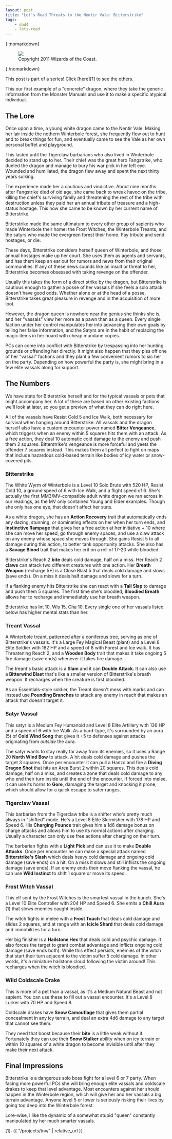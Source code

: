 ```yaml
---
layout: post
title: "Let's Read Threats to the Nentir Vale: Bitterstrike"
tags:
    - dnd4
    - lets-read
---
```


{::nomarkdown}
<figure class="center">
  <img src="{{ "/assets/wir-tnv-bitterstrike.png" | absolute_url }}"/>
  <figcaption>
    Copyright 2011 Wizards of the Coast.
  </figcaption>
</figure>
{:/nomarkdown}

This post is part of a series! Click [here][1] to see the others.

This our first example of a "concrete" dragon, where they take the generic
information from the Monster Manuals and use it to make a specific atypical
individual.

## The Lore

Once upon a time, a young white dragon came to the Nentir Vale. Making her lair
inside the nothern Winterbole forest, she frequently flew out to hunt and to
break things for fun, and eventually came to see the Vale as her own personal
buffet and playground.

This lasted until the Tigerclaw barbarians who also lived in Winterbole decided
to stand up to her. Their chief was the great hero Fangstrike, who dueled the
dragon and manage to bury his war pick in her left eye. Wounded and humiliated,
the dragon flew away and spent the next thirty years sulking.

The experience made her a cautious and vindictive. About nine months after
Fangstrike died of old age, she came back to wreak havoc on the tribe, killing
the chief's surviving family and threatening the rest of the tribe with
destruction unless they paid her an annual tribute of treasure and a high-status
hostage. This how she came to be known by her current name of Bitterstrike.

Bitterstrike made the same ultimatum to every other group of sapients who made
Winterbole their home: the Frost Witches, the Winterbole Treants, and the satyrs
who made the evergreen forest their home. Pay tribute and send hostages, or die.

These days, Bitterstrike considers herself queen of Winterbole, and those annual
hostages make up her court. She uses them as agents and servants, and has them
keep an ear out for rumors and news from their original communities. If any of
these news sounds like an insult or threat to her, Bitterstrike becomes obsessed
with taking revenge on the offender.

Usually this takes the form of a direct strike by the dragon, but Bitterstrike
is cautious enough to gather a posse of her vassals if she feels a solo attack
doesn't have good odds. Whether alone or at the head of a posse, Bitterstrike
takes great pleasure in revenge and in the acquisition of more loot.

However, the dragon queen is nowhere near the genius she thinks she is, and her
"vassals" view her more as a pawn than as a queen. Every single faction under
her control manipulates her into advancing their own goals by telling her false
information, and the Satyrs are in the habit of replacing the magic items in her
hoard with cheap mundane copies.

PCs can come into conflict with Bitterstrike by trespassing into her hunting
grounds or offending her directly. It might also happen that they piss off one
of her "vassal" factions and they plant a few convenient rumors to sic her on
the party. Depending on how powerful the party is, she might bring in a few
elite vassals along for support.

## The Numbers

We have stats for Bitterstrike herself and for the typical vassals or pets that
might accompany her. A lot of these are based on other existing factions we'll
look at later, so you get a preview of what they can do right here.

All of the vassals have Resist Cold 5 and Ice Walk, both necessary for survival
when hanging around Bitterstrike. All vassals and the dragon herself also have a
custom encounter power named **Bitter Vengeance**, which triggers when an enemy
within 5 squares hits them with an attack. As a free action, they deal 10
automatic cold damage to the enemy and push them 2 squares. Bitterstrike's
vengeance is more forceful and yeets the offender 7 squares instead. This makes
them all perfect to fight on maps that include hazardous cold-based terrain like
bodies of icy water or snow-covered pits.

### Bitterstrike

The White Wyrm of Winterbole is a Level 10 Solo Brute with 520 HP, Resist Cold
10, a ground speed of 6 with Ice Walk, and a flight speed of 6. She's actually
the first MM3/MV-compatible adult white dragon we ran across in our readings, as
the MV only contained Young and Elder examples. Though she only has one eye,
that doesn't affect her stats.

As a white dragon, she has an **Action Recovery** trait that automatically ends
any dazing, stunning, or dominating effects on her when her turn ends, and
**Instinctive Rampage** that gives her a free action at her initiative + 10
where she can move her speed, go through enemy spaces, and use a claw attack on
any enemy whose space she moves through. She gains Resist 5 to all damage during
this action, to better tank opportunity attacks. She also has a **Savage Blood**
trait that makes her crit on a roll of 17-20 while bloodied.

Bitterstrike's Reach 2 **bite** deals cold damage, half on a miss. Her Reach 2
**claws** can attack two different creatures with one action. Her **Breath
Weapon** (recharge 5+) is a Close Blast 5 that deals cold damage and slows (save
ends). On a miss it deals half damage and slows for a turn.

If a flanking enemy hits Bitterstrike she can react with a **Tail Slap** to
damage and push them 5 squares. The first time she's bloodied, **Bloodied
Breath** allows her to recharge and immediately use her breath weapon.

Bitterstrike has Int 10, Wis 15, Cha 10. Every single one of her vassals listed
below has higher mental stats than her.

### Treant Vassal

A Winterbole treant, patterned after a coniferous tree, serving as one of
Bitterstrike's vassals. It's a Large Fey Magical Beast (plant) and a Level 8
Elite Soldier with 182 HP and a speed of 8 with Forest and Ice walk. It has
Threatening Reach 2, and a **Wooden Body** trait that makes it take ongoing 5
fire damage (save ends) whenever it takes fire damage.

The treant's basic attack is a **Slam** and it can **Double Attack**. It can
also use a **Bitterwind Blast** that's like a smaller version of Bitterstrike's
breath weapon. It recharges when the creature is first bloodied.

As an Essentials-style soldier, the Treant doesn't mess with marks and can
instead use **Pounding Branches** to attack any enemy in reach that makes an
attack that doesn't target it.

### Satyr Vassal

This satyr is a Medium Fey Humanoid and Level 8 Elite Artillery with 136
HP and a speed of 6 with Ice Walk. As a bard-type, it's surrounded by an aura
(5) of **Cold Wind Song** that gives it +5 to defenses against attacks
originating from _outside_ the aura.

The satyr wants to stay really far away from its enemies, so it uses a Range 20
**North Wind Bow** to attack. A hit deals cold damage and pushes the target 3
squares. Once per encounter it can pull a Hanzo and fire a **Diving Dragon
Shot** that hits an Area Burst 2 within 20 squares. This deals cold damage, half
on a miss, and creates a zone that deals cold damage to any who end their turn
inside until the end of the encounter. If forced into melee, it can use its
horns to **Gore**, damaging the target and knocking it prone, which should allow
for a quick escape to safer ranges.

### Tigerclaw Vassal

This barbarian from the Tigerclaw tribe is a shifter who's pretty much always in
"shifted" mode. He's a Level 8 Elite Skirmisher with 178 HP and Speed 6. His
**Charging Pounce** trait gives him a 1d6 damage bonus on charge attacks and
allows him to use its normal actions after charging. Usually a character can
only use free actions after charging on their turn.

The barbarian fights with a **Light Pick** and can use it to make **Double
Attacks**. Once per encounter he can make a special attack named
**Bitterstrike's Slash** which deals heavy cold damage and ongoing cold damage
(save ends) on a hit. On a miss it slows and still inflicts the ongoing damage
(save ends). If an enemy ends their move flanking the vassal, he can use **Wild
Instinct** to shift 1 square or move its speed.

### Frost Witch Vassal

This elf sent by the Frost Witches is the smartest vassal in the bunch. She's a
Level 10 Elite Controller with 204 HP and Speed 6. She emits a **Chill Aura**
(1) that slows enemies caught inside.

The witch fights in melee with a **Frost Touch** that deals cold damage and
slides 2 squares, and at range with an **Icicle Shard** that deals cold damage
and immobilizes for a turn.

Her big finisher is a **Hailstone Hex** that deals cold and psychic damage. It
also forces the target to grant combat advantage and inflicts ongoing cold
damage (save ends both). While this effect persists, enemies of the witch that
start their turn adjacent to the victim suffer 5 cold damage. In other words,
it's a miniature hailstone cloud following the victim around!  This recharges
when the witch is bloodied.

### Wild Coldscale Drake

This is more of a pet than a vassal, as it's a Medium Natural Beast and not
sapient. You can use these to fill out a vassal encounter. It's a Level 8 Lurker
with 70 HP and Speed 8.

Coldscale drakes have **Snow Camouflage** that gives them partial concealment in
any icy terrain, and deal an extra 4d6 damage to any target that cannot see
them.

They need that boost because their **bite** is a little weak without
it. Fortunately they can use their **Snow Stalker** ability when on icy terrain
or within 10 squares of a white dragon to become invisible until after they make
their next attack.

## Final Impressions

Bitterstrike is a dangerous solo boss fight for a level 6 or 7 party. When
facing more powerful PCs she will bring enough elite vassals and coldscale
drakes to keep that level advantage. Most encounters against her should happen
in the Winterbole region, which will give her and her vassals a big terrain
advantage. Anyone level 5 or lower is seriously risking their lives by going too
deep into the Winterbole forest.

Lore-wise, I like the dynamic of a somewhat stupid "queen" constantly
manipulated by her much smarter vassals.

[1]: {{ "/projects/tnv/" | relative_url }}
